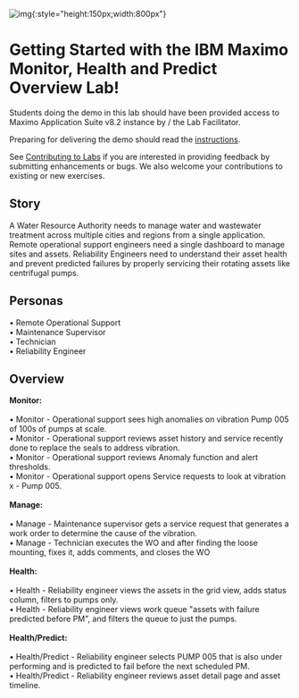 
![img](/img/apm_fs21/faststart2021.png){:style="height:150px;width:800px"}

# Getting Started with the IBM Maximo Monitor, Health and Predict Overview Lab!
 
Students doing the demo in this lab should have been provided access to Maximo Application Suite v8.2 instance by /
the Lab Facilitator.  

Preparing for delivering the demo should read the [instructions](../prereqs).

See [Contributing to Labs](../../about) if you are interested in providing feedback by submitting enhancements or bugs.  We also 
welcome your contributions to existing or new exercises. 

## Story

A Water Resource Authority needs to manage water and wastewater treatment across multiple cities and regions from a single application.  Remote operational support engineers need a single dashboard to manage sites and assets.  Reliability Engineers need to understand their asset health and prevent predicted failures by properly servicing their rotating assets like centrifugal pumps.

## Personas

•	Remote Operational Support<br>
•	Maintenance Supervisor<br>
•	Technician<br>
•	Reliability Engineer

## Overview

<b>Monitor:</b><br>
<br>
•	Monitor - Operational support sees high anomalies on vibration Pump 005 of 100s of pumps at scale.<br>
•	Monitor - Operational support reviews asset history and service recently done to replace the seals to address vibration. <br>
•	Monitor - Operational support reviews Anomaly function and alert thresholds.<br>
•	Monitor - Operational support opens Service requests to look at vibration x - Pump 005.<br>
<br>
<b>Manage:</b><br>
<br>
•	Manage - Maintenance supervisor gets a service request that generates a work order to determine the cause of the vibration. <br>
•	Manage - Technician executes the WO and after finding the loose mounting, fixes it, adds comments, and closes the WO<br>
<br>
<b>Health:</b><br>
<br>
•	Health - Reliability engineer views the assets in the grid view, adds status column, filters to pumps only.<br>
•	Health - Reliability engineer views work queue "assets with failure predicted before PM", and filters the queue to just the pumps.<br>
<br>
<b>Health/Predict:</b><br>
<br>
•	Health/Predict - Reliability engineer selects PUMP 005 that is also under performing and is predicted to fail before the next scheduled PM.<br>
•	Health/Predict - Reliability engineer reviews asset detail page and asset timeline. 














